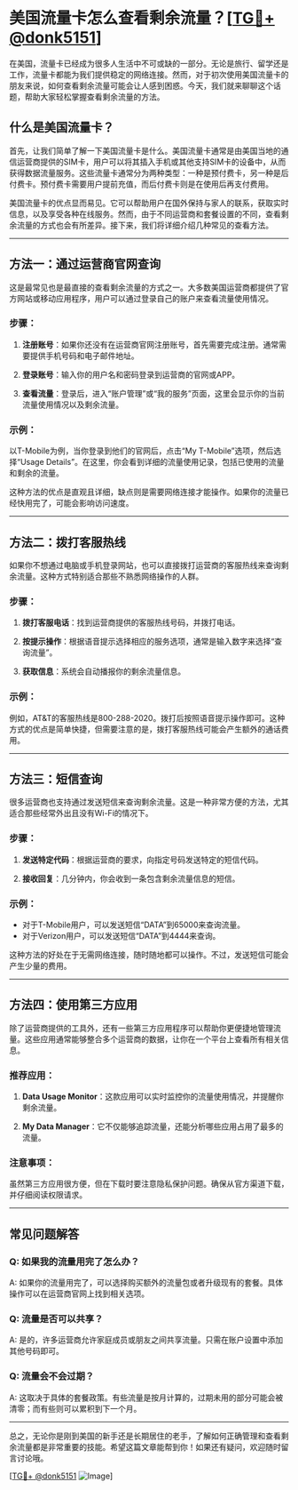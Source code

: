 # 美国流量卡怎么查看剩余流量？[[TG💪+ @donk5151](https://t.me/s/donk5151)]

在美国，流量卡已经成为很多人生活中不可或缺的一部分。无论是旅行、留学还是工作，流量卡都能为我们提供稳定的网络连接。然而，对于初次使用美国流量卡的朋友来说，如何查看剩余流量可能会让人感到困惑。今天，我们就来聊聊这个话题，帮助大家轻松掌握查看剩余流量的方法。

## 什么是美国流量卡？

首先，让我们简单了解一下美国流量卡是什么。美国流量卡通常是由美国当地的通信运营商提供的SIM卡，用户可以将其插入手机或其他支持SIM卡的设备中，从而获得数据流量服务。这些流量卡通常分为两种类型：一种是预付费卡，另一种是后付费卡。预付费卡需要用户提前充值，而后付费卡则是在使用后再支付费用。

美国流量卡的优点显而易见。它可以帮助用户在国外保持与家人的联系，获取实时信息，以及享受各种在线服务。然而，由于不同运营商和套餐设置的不同，查看剩余流量的方式也会有所差异。接下来，我们将详细介绍几种常见的查看方法。

---

## 方法一：通过运营商官网查询

这是最常见也是最直接的查看剩余流量的方式之一。大多数美国运营商都提供了官方网站或移动应用程序，用户可以通过登录自己的账户来查看流量使用情况。

### 步骤：

1. **注册账号**：如果你还没有在运营商官网注册账号，首先需要完成注册。通常需要提供手机号码和电子邮件地址。
   
2. **登录账号**：输入你的用户名和密码登录到运营商的官网或APP。

3. **查看流量**：登录后，进入“账户管理”或“我的服务”页面，这里会显示你的当前流量使用情况以及剩余流量。

### 示例：

以T-Mobile为例，当你登录到他们的官网后，点击“My T-Mobile”选项，然后选择“Usage Details”。在这里，你会看到详细的流量使用记录，包括已使用的流量和剩余的流量。

这种方法的优点是直观且详细，缺点则是需要网络连接才能操作。如果你的流量已经快用完了，可能会影响访问速度。

---

## 方法二：拨打客服热线

如果你不想通过电脑或手机登录网站，也可以直接拨打运营商的客服热线来查询剩余流量。这种方式特别适合那些不熟悉网络操作的人群。

### 步骤：

1. **拨打客服电话**：找到运营商提供的客服热线号码，并拨打电话。

2. **按提示操作**：根据语音提示选择相应的服务选项，通常是输入数字来选择“查询流量”。

3. **获取信息**：系统会自动播报你的剩余流量信息。

### 示例：

例如，AT&T的客服热线是800-288-2020。拨打后按照语音提示操作即可。这种方式的优点是简单快捷，但需要注意的是，拨打客服热线可能会产生额外的通话费用。

---

## 方法三：短信查询

很多运营商也支持通过发送短信来查询剩余流量。这是一种非常方便的方法，尤其适合那些经常外出且没有Wi-Fi的情况下。

### 步骤：

1. **发送特定代码**：根据运营商的要求，向指定号码发送特定的短信代码。

2. **接收回复**：几分钟内，你会收到一条包含剩余流量信息的短信。

### 示例：

- 对于T-Mobile用户，可以发送短信“DATA”到65000来查询流量。
- 对于Verizon用户，可以发送短信“DATA”到4444来查询。

这种方法的好处在于无需网络连接，随时随地都可以操作。不过，发送短信可能会产生少量的费用。

---

## 方法四：使用第三方应用

除了运营商提供的工具外，还有一些第三方应用程序可以帮助你更便捷地管理流量。这些应用通常能够整合多个运营商的数据，让你在一个平台上查看所有相关信息。

### 推荐应用：

1. **Data Usage Monitor**：这款应用可以实时监控你的流量使用情况，并提醒你剩余流量。

2. **My Data Manager**：它不仅能够追踪流量，还能分析哪些应用占用了最多的流量。

### 注意事项：

虽然第三方应用很方便，但在下载时要注意隐私保护问题。确保从官方渠道下载，并仔细阅读权限请求。

---

## 常见问题解答

### Q: 如果我的流量用完了怎么办？
A: 如果你的流量用完了，可以选择购买额外的流量包或者升级现有的套餐。具体操作可以在运营商官网上找到相关选项。

### Q: 流量是否可以共享？
A: 是的，许多运营商允许家庭成员或朋友之间共享流量。只需在账户设置中添加其他号码即可。

### Q: 流量会不会过期？
A: 这取决于具体的套餐政策。有些流量是按月计算的，过期未用的部分可能会被清零；而有些则可以累积到下一个月。

---

总之，无论你是刚到美国的新手还是长期居住的老手，了解如何正确管理和查看剩余流量都是非常重要的技能。希望这篇文章能帮到你！如果还有疑问，欢迎随时留言讨论哦。

[[TG💪+ @donk5151](https://t.me/s/donk5151) ![Image](https://i.postimg.cc/rwNCRYN7/Snipaste-2025-04-30-17-27-05.png)]